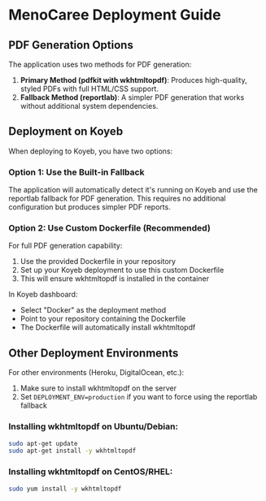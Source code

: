 # MenoCaree Deployment Guide

## PDF Generation Options

The application uses two methods for PDF generation:

1. **Primary Method (pdfkit with wkhtmltopdf)**: Produces high-quality, styled PDFs with full HTML/CSS support.
2. **Fallback Method (reportlab)**: A simpler PDF generation that works without additional system dependencies.

## Deployment on Koyeb

When deploying to Koyeb, you have two options:

### Option 1: Use the Built-in Fallback

The application will automatically detect it's running on Koyeb and use the reportlab fallback for PDF generation. This requires no additional configuration but produces simpler PDF reports.

### Option 2: Use Custom Dockerfile (Recommended)

For full PDF generation capability:

1. Use the provided Dockerfile in your repository
2. Set up your Koyeb deployment to use this custom Dockerfile
3. This will ensure wkhtmltopdf is installed in the container

In Koyeb dashboard:
- Select "Docker" as the deployment method
- Point to your repository containing the Dockerfile
- The Dockerfile will automatically install wkhtmltopdf

## Other Deployment Environments

For other environments (Heroku, DigitalOcean, etc.):

1. Make sure to install wkhtmltopdf on the server
2. Set `DEPLOYMENT_ENV=production` if you want to force using the reportlab fallback

### Installing wkhtmltopdf on Ubuntu/Debian:

```bash
sudo apt-get update
sudo apt-get install -y wkhtmltopdf
```

### Installing wkhtmltopdf on CentOS/RHEL:

```bash
sudo yum install -y wkhtmltopdf
```
